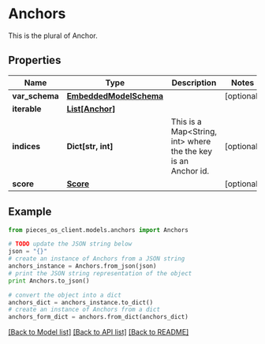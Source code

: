# Anchors

This is the plural of Anchor.

## Properties

Name | Type | Description | Notes
------------ | ------------- | ------------- | -------------
**var_schema** | [**EmbeddedModelSchema**](EmbeddedModelSchema) |  | [optional] 
**iterable** | [**List[Anchor]**](Anchor) |  | 
**indices** | **Dict[str, int]** | This is a Map&lt;String, int&gt; where the the key is an Anchor id. | [optional] 
**score** | [**Score**](Score) |  | [optional] 

## Example

```python
from pieces_os_client.models.anchors import Anchors

# TODO update the JSON string below
json = "{}"
# create an instance of Anchors from a JSON string
anchors_instance = Anchors.from_json(json)
# print the JSON string representation of the object
print Anchors.to_json()

# convert the object into a dict
anchors_dict = anchors_instance.to_dict()
# create an instance of Anchors from a dict
anchors_form_dict = anchors.from_dict(anchors_dict)
```
[[Back to Model list]](../README#documentation-for-models) [[Back to API list]](../README#documentation-for-api-endpoints) [[Back to README]](../README)


